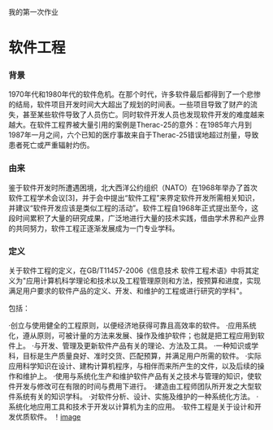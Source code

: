 我的第一次作业
# 软件工程
### 背景
1970年代和1980年代的软件危机。在那个时代，许多软件最后都得到了一个悲惨的结局，软件项目开发时间大大超出了规划的时间表。一些项目导致了财产的流失，甚至某些软件导致了人员伤亡。同时软件开发人员也发现软件开发的难度越来越大。在软件工程界被大量引用的案例是Therac-25的意外：在1985年六月到1987年一月之间，六个已知的医疗事故来自于Therac-25错误地超过剂量，导致患者死亡或严重辐射灼伤。
### 由来
鉴于软件开发时所遭遇困境，北大西洋公约组织（NATO）在1968年举办了首次软件工程学术会议[3]，并于会中提出“软件工程”来界定软件开发所需相关知识，并建议“软件开发应该是类似工程的活动”。软件工程自1968年正式提出至今，这段时间累积了大量的研究成果，广泛地进行大量的技术实践，借由学术界和产业界的共同努力，软件工程正逐渐发展成为一门专业学科。
### 定义
关于软件工程的定义，在GB/T11457-2006《信息技术 软件工程术语》中将其定义为"应用计算机科学理论和技术以及工程管理原则和方法，按预算和进度，实现满足用户要求的软件产品的定义、开发、和维护的工程或进行研究的学科"。

包括：

·创立与使用健全的工程原则，以便经济地获得可靠且高效率的软件。
·应用系统化，遵从原则，可被计量的方法来发展、操作及维护软件；也就是把工程应用到软件上。
·与开发、管理及更新软件产品有关的理论、方法及工具。
·一种知识或学科，目标是生产质量良好、准时交货、匹配预算，并满足用户所需的软件。
·实际应用科学知识在设计、建构计算机程序，与相伴而来所产生的文件，以及后续的操作和维护上。
·使用与系统化生产和维护软件产品有关之技术与管理的知识，使软件开发与修改可在有限的时间与费用下进行。
·建造由工程师团队所开发之大型软件系统有关的知识学科。
·对软件分析、设计、实施及维护的一种系统化方法。
·系统化地应用工具和技术于开发以计算机为主的应用。
·软件工程是关于设计和开发优质软件。
！[image](https://upload.wikimedia.org/wikipedia/commons/thumb/c/c2/Process_and_data_modeling.jpg/350px-Process_and_data_modeling.jpg)